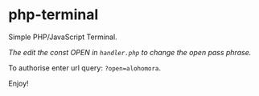 # php-terminal
Simple PHP/JavaScript Terminal.

_The edit the const OPEN in ``handler.php`` to change the open pass phrase._

To authorise enter url query: ```?open=alohomora```.

Enjoy!